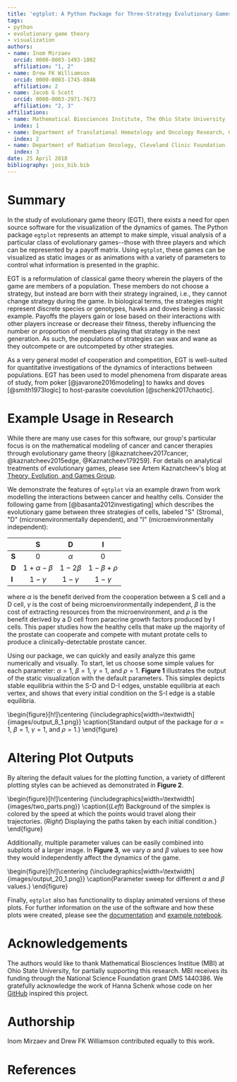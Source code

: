 ```yaml
---
title: 'egtplot: A Python Package for Three-Strategy Evolutionary Games'
tags:
- python
- evolutionary game theory
- visualization
authors:
- name: Inom Mirzaev
  orcid: 0000-0003-1493-1802
  affiliation: "1, 2"
- name: Drew FK Williamson
  orcid: 0000-0003-1745-8846
  affiliation: 2
- name: Jacob G Scott
  orcid: 0000-0003-2971-7673
  affiliation: "2, 3"
affiliations:
- name: Mathematical Biosciences Institute, The Ohio State University
  index: 1
- name: Department of Translational Hematology and Oncology Research, Cleveland Clinic Foundation
  index: 2
- name: Department of Radiation Oncology, Cleveland Clinic Foundation
  index: 3
date: 25 April 2018
bibliography: joss_bib.bib
---
```


# Summary

In the study of evolutionary game theory (EGT), there exists a need for open source software for the visualization of the dynamics of games. The Python package `egtplot` represents an attempt to make simple, visual analysis of a particular class of evolutionary games--those with three players and which can be represented by a payoff matrix. Using `egtplot`, these games can be visualized as static images or as animations with a variety of parameters to control what information is presented in the graphic.

EGT is a reformulation of classical game theory wherein the players of the game are members of a population. These members do not choose a strategy, but instead are born with their strategy ingrained, i.e., they cannot change strategy during the game. In biological terms, the strategies might represent discrete species or genotypes, hawks and doves being a classic example. Payoffs the players gain or lose based on their interactions with other players increase or decrease their fitness, thereby influencing the number or proportion of members playing that strategy in the next generation. As such, the populations of strategies can wax and wane as they outcompete or are outcompeted by other strategies.

As a very general model of cooperation and competition, EGT is well-suited for quantitative investigations of the dynamics of interactions between populations. EGT has been used to model phenomena from disparate areas of study, from poker [@javarone2016modeling] to hawks and doves [@smith1973logic] to  host-parasite coevolution [@schenk2017chaotic].

# Example Usage in Research

While there are many use cases for this software, our group's particular focus is on the mathematical modeling of cancer and cancer therapies through evolutionary game theory [@kaznatcheev2017cancer, @kaznatcheev2015edge, @Kaznatcheev179259]. For details on analytical treatments of evolutionary games, please see Artem Kaznatcheev's blog at [Theory, Evolution, and Games Group](https://egtheory.wordpress.com/).

We demonstrate the features of `egtplot` via an example drawn from work modelling the interactions between cancer and healthy cells. Consider the following game from [@basanta2012investigating] which describes the evolutionary game between three strategies of cells, labeled "S" (Stroma), "D" (micronenvironmentally dependent), and "I" (microenvironmentally independent):

<center>

|  |  S | D | I |
| ---- | :----: | :----: | :----: |
| **S** | 0 | $\alpha$ | 0 |
| **D** | $1 + \alpha - \beta$ | $1 - 2 \beta$ | $1 - \beta + \rho$ |
| **I** | $1 - \gamma$ | $1 - \gamma$ | $1 - \gamma$ |

</center>

where $\alpha$ is the benefit derived from the cooperation between a S cell and a D cell, $\gamma$ is the cost of being microenvironmentally independent, $\beta$ is the cost of extracting resources from the microenvironment, and $\rho$ is the benefit derived by a D cell from paracrine growth factors produced by I cells. This paper studies how the healthy cells that make up the majority of the prostate can cooperate and compete with mutant protate cells to produce a clinically-detectable prostate cancer.

Using our package, we can quickly and easily analyze this game numerically and visually. To start, let us choose some simple values for each parameter: $\alpha = 1$, $\beta = 1$, $\gamma = 1$, and $\rho = 1$. __Figure 1__ illustrates the output of the static visualization with the default parameters. This simplex depicts stable equilibria within the S-D and D-I edges, unstable equilibria at each vertex, and shows that every initial condition on the S-I edge is a stable equilibria.
<!-- ![Standard output of the package for $\alpha = 1$, $\beta = 1$, $\gamma = 1$, and $\rho = 1$.](images/output_8_1.png){ width=50% } -->

\begin{figure}[h!]\centering
  {\includegraphics[width=\textwidth]{images/output_8_1.png}}
  \caption{Standard output of the package for $\alpha = 1$, $\beta = 1$, $\gamma = 1$, and $\rho = 1$.}
\end{figure}

# Altering Plot Outputs

By altering the default values for the plotting function, a variety of different plotting styles can be achieved as demonstrated in __Figure 2__.
<!--
![(_Left_) Background of the simplex is colored by the speed at which the points would travel along their trajectories. (_Right_) Displaying the paths taken by each initial condition.](images/two_parts.png){ width=70% } -->

\begin{figure}[h!]\centering
  {\includegraphics[width=\textwidth]{images/two_parts.png}}
  \caption{(_Left_) Background of the simplex is colored by the speed at which the points would travel along their trajectories. (_Right_) Displaying the paths taken by each initial condition.}
\end{figure}

Additionally, multiple parameter values can be easily combined into subplots of a larger image. In __Figure 3__, we vary $\alpha$ and $\beta$ values to see how they would independently affect the dynamics of the game.
<!-- ![Parameter sweep for different $\alpha$ and $\beta$ values.](images/output_20_1.png){ width=50% } -->

\begin{figure}[h!]\centering
  {\includegraphics[width=\textwidth]{images/output_20_1.png}}
  \caption{Parameter sweep for different $\alpha$ and $\beta$ values.}
\end{figure}

Finally, `egtplot` also has functionality to display animated versions of these plots. For further information on the use of the software and how these plots were created, please see the [documentation](https://github.com/mirzaevinom/egtplot) and [example notebook](https://github.com/mirzaevinom/egtplot/blob/master/egtplot_demonstration.ipynb).

# Acknowledgements

The authors would like to thank Mathematical Biosciences Institue (MBI) at Ohio State University, for partially supporting this research. MBI receives its funding through the National Science Foundation grant DMS 1440386. We gratefully acknowledge the work of Hanna Schenk whose code on her [GitHub](https://github.com/HannaSchenk/RQchaos) inspired this project.

# Authorship

Inom Mirzaev and Drew FK Williamson contributed equally to this work.

# References
